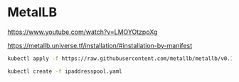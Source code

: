 # MetalLB 

https://www.youtube.com/watch?v=LMOYOtzpoXg

https://metallb.universe.tf/installation/#installation-by-manifest

```bash
kubectl apply -f https://raw.githubusercontent.com/metallb/metallb/v0.14.9/config/manifests/metallb-native.yaml
```

```bash
kubectl create -f ipaddresspool.yaml
```